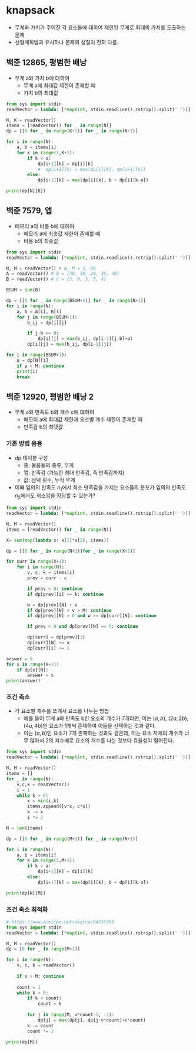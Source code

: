 #   knapsack
*   무게와 가치가 주어진 각 요소들에 대하여 제한된 무게로 최대의 가치를 도출하는 문제
*   선형계획법과 유사하나 문제의 성질이 전혀 다름.

##  백준 12865, 평범한 배낭
*   무게 a와 가치 b에 대하여
    *   무게 a에 최대값 제한이 존재할 때
    *   가치 b의 최대값

```py
from sys import stdin
readVector = lambda: [*map(int, stdin.readline().rstrip().split(' '))]

N, K = readVector()
items = [readVector() for _ in range(N)]
dp = [[0 for _ in range(K+1)] for _ in range(N+1)]

for i in range(N):
    a, b = items[i]
    for k in range(1,K+1):
        if k < a:
            dp[i+1][k] = dp[i][k]
            #  dp[i+1][k] = max(dp[i][k], dp[i+1][k])
        else:
            dp[i+1][k] = max(dp[i][k], b + dp[i][k-a])

print(dp[N][K])
```

##  백준 7579, 앱
*   메모리 a와 비용 b에 대하여
    *   메모리 a에 최솟값 제한이 존재할 때
    *   비용 b의 최솟값
```py
from sys import stdin
readVector = lambda: [*map(int, stdin.readline().rstrip().split(' '))]

N, M = readVector() # N, M = 5, 60
A = readVector() # B = [30, 10, 20, 35, 40]
B = readVector() # C = [3, 0, 3, 5, 4]

BSUM = sum(B)

dp = [[0 for _ in range(BSUM+1)] for _ in range(N+1)]
for i in range(N):
    a, b = A[i], B[i]
    for j in range(BSUM+1):
        b_ij = dp[i][j]

        if j-b >= 0:
            dp[i][j] = max(b_ij, dp[i-1][j-b]+a)
        dp[i][j] = max(b_ij, dp[i-1][j])

for i in range(BSUM+1):
    a = dp[N][i]
    if a < M: continue
    print(i)
    break
```

##  백준 12920, 평범한 배낭 2
*   무게 a와 만족도 b와 개수 c에 대하여
    *   메모리 a에 최대값 제한과 요소별 개수 제한이 존재할 때
    *   만족감 b의 최댓값

### 기존 방법 응용
*   dp 테이블 구성
    *   종: 물품들의 종류, 무게
    *   열: 만족감 (가능한 최대 만족감, 즉 만족감까지)
    *   값: 선택 횟수, 누적 무게
*   이때 임의의 만족도 $n_1$에서 최소 만족감을 가지는 요소들의 분포가 임의의 만족도 $n_2$에서도 최소임을 장담할 수 있는가?

```py
from sys import stdin
readVector = lambda: [*map(int, stdin.readline().rstrip().split(' '))]

N, M = readVector()
items = [readVector() for _ in range(N)]

X= sum(map(lambda x: x[1]*x[2], items))

dp = [[0 for _ in range(N+1)]for _ in range(X+1)]

for curr in range(X+1):
    for i in range(N):
        v, c, k = items[i]
        prev = curr - c

        if prev < 0: continue
        if dp[prev][i] >= k: continue

        w = dp[prev][N] + v 
        if dp[prev][N] + v > M: continue
        if dp[prev][N] > 0 and w >= dp[curr][N]: continue

        if prev > 0 and dp[prev][N] == 0: continue

        dp[curr] = dp[prev][:]
        dp[curr][N] += v
        dp[curr][i] += 1

answer = 0
for x in range(X+1):
    if dp[x][N]:
        answer = x
print(answer)
```

### 조건 축소
*   각 요소별 개수를 쪼개서 요소를 나누는 방법
    *   예를 들어 무게 a와 만족도 b인 요소의 개수가 7개라면, 이는 $(a, b)$, $(2a, 2b)$, $(4a, 4b)$인 요소가 1개씩 존재하여 이들을 선택하는 것과 같다.
    *   이는 $(a,b)$인 요소가 7개 존재하는 것과도 같은데, 이는 요소 자체의 개수가 너무 많아서 2의 지수배로 요소의 개수를 나눈 것보다 효율성이 떨어진다.
```py
from sys import stdin
readVector = lambda: [*map(int, stdin.readline().rstrip().split(' '))]

N, M = readVector()
items = []
for _ in range(N):
    v,c,k = readVector()
    i = 1
    while k > 0:
        x = min(i,k)
        items.append([v*x, c*x])
        k -= x
        i *= 2

N = len(items)

dp = [[0 for _ in range(M+1)] for _ in range(N+1)]

for i in range(N):
    a, b = items[i]
    for k in range(1,M+1):
        if k < a:
            dp[i+1][k] = dp[i][k]
        else:
            dp[i+1][k] = max(dp[i][k], b + dp[i][k-a])

print(dp[N][M])
```

### 조건 축소 최적화
```py
# https://www.acmicpc.net/source/54555369
from sys import stdin
readVector = lambda: [*map(int, stdin.readline().rstrip().split(' '))]

N, M = readVector()
dp = [0 for _ in range(M+1)]

for i in range(N):
    v, c, k = readVector()
    
    if v > M: continue
    
    count = 1
    while k > 0:
        if k < count:
            count = k
            
        for j in range(M, v*count-1, -1):
            dp[j] = max(dp[j], dp[j-v*count]+c*count)
        k -= count
        count *= 2

print(dp[M])
```